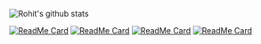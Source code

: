 ![Rohit's github stats](https://github-readme-stats.vercel.app/api?username=rohit0906&count_private=true&hide=stars,issues&show_icons=true&theme=dark)

[![ReadMe Card](https://github-readme-stats.vercel.app/api/pin/?username=rohit0906&repo=fire-detector&show_owner=true)](https://github.com/rohit0906/fire-detector)
[![ReadMe Card](https://github-readme-stats.vercel.app/api/pin/?username=rohit0906&repo=predict_harvest&show_owner=true)](https://github.com/rohit0906/predict_harvest)
[![ReadMe Card](https://github-readme-stats.vercel.app/api/pin/?username=rohit0906&repo=stock-sentiment&show_owner=true)](https://github.com/rohit0906/stock-sentiment)
[![ReadMe Card](https://github-readme-stats.vercel.app/api/pin/?username=Green-io&repo=Prognosis-placement&show_owner=true)](https://github.com/Green-io/Prognosis-placement)
